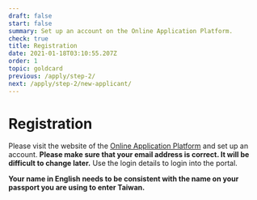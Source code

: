 ```yaml
---
draft: false
start: false
summary: Set up an account on the Online Application Platform.
check: true
title: Registration
date: 2021-01-18T03:10:55.207Z
order: 1
topic: goldcard
previous: /apply/step-2/
next: /apply/step-2/new-applicant/
---
```

# Registration

Please visit the website of the [Online Application Platform](https://coa.immigration.gov.tw/coa-frontend/four-in-one/entry/) and set up an account. **Please make sure that your email address is correct. It will be difficult to change later.** Use the login details to login into the portal. 

**Your name in English needs to be consistent with the name on your passport you are using to enter Taiwan.**